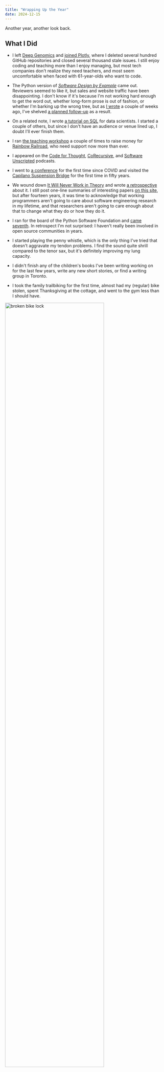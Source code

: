 ```yaml
---
title: "Wrapping Up the Year"
date: 2024-12-15
---
```


Another year, another look back.

## What I Did

-   I left [Deep Genomics][dg-leave] and [joined Plotly][plotly-join],
    where I deleted several hundred GitHub repositories
    and closed several thousand stale issues.
    I still enjoy coding and teaching more than I enjoy managing,
    but most tech companies don't realize they need teachers,
    and most seem uncomfortable when faced with 61-year-olds who want to code.

-   The Python version of [*Software Design by Example*][sdxpy] came out.
    Reviewers seemed to like it,
    but sales and website traffic have been disappointing.
    I don't know if it's because I'm not working hard enough to get the word out,
    whether long-form prose is out of fashion,
    or whether I'm barking up the wrong tree,
    but as [I wrote][snailz] a couple of weeks ago,
    I've shelved [a planned follow-up][rsdx] as a result.

-   On a related note,
    I wrote [a tutorial on SQL][sql-tutorial] for data scientists.
    I started a couple of others,
    but since I don't have an audience or venue lined up,
    I doubt I'll ever finish them.

-   I ran [the teaching workshop][t3] a couple of times to raise money for [Rainbow Railroad][rr],
    who need support now more than ever.

-   I appeared on the [Code for Thought][code-thought],
    [CoRecursive][corecursive],
    and [Software Unscripted][unscripted] podcasts.

-   I went to [a conference][scipy2024] for the first time since COVID
    and visited the [Capilano Suspension Bridge][capilano] for the first time in fifty years.

-   We wound down [It Will Never Work in Theory][nwit] and wrote [a retrospective][nwit-retro] about it.
    I still post one-line summaries of interesting papers [on this site][nwit-summaries],
    but after fourteen years,
    it was time to acknowledge that
    working programmers aren't going to care about software engineering research in my lifetime,
    and that researchers aren't going to care enough about that to change what they do or how they do it.

-   I ran for the board of the Python Software Foundation and [came seventh][psf-results].
    In retrospect I'm not surprised:
    I haven't really been involved in open source communities in years.

-   I started playing the penny whistle,
    which is the only thing I've tried that doesn't aggravate my tendon problems.
    I find the sound quite shrill compared to the tenor sax,
    but it's definitely improving my lung capacity.

-   I didn't finish any of the children's books I've been writing working on for the last few years,
    write any new short stories,
    or find a writing group in Toronto.

-   I took the family trailbiking for the first time,
    almost had my (regular) bike stolen,
    spent Thanksgiving at the cottage,
    and went to the gym less than I should have.

<div class="row">
  <div class="col-2 col center">
    <img src="@root/files/2024/bike-lock-2024-08-25.jpg" alt="broken bike lock" width="80%">
  </div>
  <div class="col-2 col center">
    <img src="@root/files/2024/ossai-sdxpy-2024-04.jpg" alt="Software Design by Example in Python" width="80%">
  </div>
  <div class="col-2 col center">
    <img src="@root/files/2024/capilano-suspension-bridge-2024-07-14-c.jpg" alt="Capilano Suspension Bridge" width="80%">
  </div>
  <div class="col-2 col center">
    <img src="@root/files/2024/trailbikes-2024-10-26-a.jpg" alt="family on trail bikes" width="80%">
  </div>
  <div class="col-2 col center">
    <img src="@root/files/2024/cottage-trail-2024-10-c.jpg" alt="cottage trail" width="80%">
  </div>
  <div class="col-2 col center">
  </div>
</div>

## What I Read

Top of the list is Samantha Harvey's <a href="https://isbnsearch.org/isbn/9780802163622"><em>Orbital</em></a>,
which deserves all the praise it has been given—I can't remember
the last time I read something so beautifully written.

<div class="row">
  <div class="col-2 col center">
    <img src="@root/files/2024/books/bohannon-eve.jpg" alt="Bohannon: Eve" width="80%">
    <br>
    Cat Bohannon: <a href="https://isbnsearch.org/isbn/9780385350549"><em>Eve</em></a>
  </div>
  <div class="col-2 col center">
    <img src="@root/files/2024/books/brooks-cautious.jpg" alt="Brooks: The Cautious Traveller's Guide to the Wastelands" width="80%">
    <br>
    Sarah Brooks: <a href="https://isbnsearch.org/isbn/9781250878618"><em>The Cautious Traveller's Guide to the Wastelands</em></a>
  </div>
  <div class="col-2 col center">
    <img src="@root/files/2024/books/czerski-blue.jpg" alt="Czerski: The Blue Machine" width="80%">
    <br>
    Helen Czerski: <a href="https://isbnsearch.org/isbn/9781324086345"><em>The Blue Machine</em></a>
  </div>
  <div class="col-2 col center">
    <img src="@root/files/2024/books/davies-lying.jpg" alt="Davies: Lying for Money" width="80%">
    <br>
    Dan Davies: <a href="https://isbnsearch.org/isbn/9781982114947"><em>Lying for Money</em></a>
  </div>
  <div class="col-2 col center">
    <img src="@root/files/2024/books/davis-girls.jpg" alt="Davis: The Good Luck Girls" width="80%">
    <br>
    Charlotte Nicole Davis: <a href="https://isbnsearch.org/isbn/9781250299727"><em>The Good Luck Girls</em></a>
  </div>
  <div class="col-2 col center">
    <img src="@root/files/2024/books/diehl-walls.jpg" alt="Diehl: Glass Walls" width="80%">
    <br>
    Amy Diehl: <a href="https://isbnsearch.org/isbn/9781538170960"><em>Glass Walls</em></a>
  </div>
</div>
<div class="row">
  <div class="col-2 col center">
    <img src="@root/files/2024/books/farmer-elderflora.jpg" alt="Farmer: Elderflora" width="80%">
    <br>
    Jared Farmer: <a href="https://isbnsearch.org/isbn/9780465097845"><em>Elderflora</em></a>
  </div>
  <div class="col-2 col center">
    <img src="@root/files/2024/books/glenny-balkans.jpg" alt="Glenny: The Balkans" width="80%">
    <br>
    Misha Glenny: <a href="https://isbnsearch.org/isbn/9781783784523"><em>The Balkans</em></a>
  </div>
  <div class="col-2 col center">
    <img src="@root/files/2024/books/googins-transition.jpg" alt="Googins: The Great Transition" width="80%">
    <br>
    Nick Fuller Googins: <a href="https://isbnsearch.org/isbn/9781668010754"><em>The Great Transition</em></a>
  </div>
  <div class="col-2 col center">
    <img src="@root/files/2024/books/harrow-starling.jpg" alt="Harrow: Starling House" width="80%">
    <br>
    Alix Harrow: <a href="https://isbnsearch.org/isbn/9783442206766"><em>Starling House</em></a>
  </div>
  <div class="col-2 col center">
    <img src="@root/files/2024/books/harvey-orbital.jpg" alt="Harvey: Orbital" width="80%">
    <br>
    Samantha Harvey: <a href="https://isbnsearch.org/isbn/9780802163622"><em>Orbital</em></a>
  </div>
  <div class="col-2 col center">
    <img src="@root/files/2024/books/henderson-noises.jpg" alt="Henderson: A Book of Noises" width="80%">
    <br>
    Caspar Henderson: <a href="https://isbnsearch.org/isbn/9780226823232"><em>A Book of Noises</em></a>
  </div>
</div>
<div class="row">
  <div class="col-2 col center">
    <img src="@root/files/2024/books/hershovitz-philosophy.jpg" alt="Hershovitz: Nasty, Brutish, and Short" width="80%">
    <br>
    Scott Hershovitz: <a href="https://isbnsearch.org/isbn/9781984881830"><em>Nasty, Brutish, and Short</em></a>
  </div>
  <div class="col-2 col center">
    <img src="@root/files/2024/books/house-consciousness.jpg" alt="House: Nineteen Ways of Looking at Consciousness" width="80%">
    <br>
    Patrick House: <a href="https://isbnsearch.org/isbn/9781250151179"><em>Nineteen Ways of Looking at Consciousness</em></a>
  </div>
  <div class="col-2 col center">
    <img src="@root/files/2024/books/jimenez-spear.jpg" alt="Jimenez: The Spear Cuts Through Water" width="80%">
    <br>
    Simon Jimenez: <a href="https://isbnsearch.org/isbn/9780593156612"><em>The Spear Cuts Through Water</em></a>
  </div>
  <div class="col-2 col center">
    <img src="@root/files/2024/books/king-bookseller.jpg" alt="King: The Bookseller of Florence" width="80%">
    <br>
    Ross King: <a href="https://isbnsearch.org/isbn/9780802159830"><em>The Bookseller of Florence</em></a>
  </div>
  <div class="col-2 col center">
    <img src="@root/files/2024/books/koenig-sorrows.jpg" alt="Koenig: The Dictionary of Obscure Sorrows" width="80%">
    <br>
    John Koenig: <a href="https://isbnsearch.org/isbn/9781501153648"><em>The Dictionary of Obscure Sorrows</em></a>
  </div>
  <div class="col-2 col center">
    <img src="@root/files/2024/books/liss-peculiarities.jpg" alt="Liss: The Peculiarities" width="80%">
    <br>
    David Liss: <a href="https://isbnsearch.org/isbn/9781616963583"><em>The Peculiarities</em></a>
  </div>
</div>
<div class="row">
  <div class="col-2 col center">
    <img src="@root/files/2024/books/merchant-machine.jpg" alt="Merchant: Blood in the Machine" width="80%">
    <br>
    Brian Merchant: <a href="https://isbnsearch.org/isbn/9780316487740"><em>Blood in the Machine</em></a>
  </div>
  <div class="col-2 col center">
    <img src="@root/files/2024/books/miro-monsters.jpg" alt="Miro: Ordinary Monsters" width="80%">
    <br>
    J.M. Miro: <a href="https://isbnsearch.org/isbn/9781250833679"><em>Ordinary Monsters</em></a>
  </div>
  <div class="col-2 col center">
    <img src="@root/files/2024/books/prasad-silk.jpg" alt="Prasad: Silk" width="80%">
    <br>
    Aarathi Prasad: <a href="https://isbnsearch.org/isbn/9780063160255"><em>Silk</em></a>
  </div>
  <div class="col-2 col center">
    <img src="@root/files/2024/books/robeyns-limitarianism.jpg" alt="Robeyns: Limitarianism" width="80%">
    <br>
    Ingrid Robeyns: <a href="https://isbnsearch.org/isbn/9781662601842"><em>Limitarianism</em></a>
  </div>
  <div class="col-2 col center">
    <img src="@root/files/2024/books/young-abolishing.jpg" alt="Young: Abolishing Fossil Fuels" width="80%">
    <br>
    Kevin Young: <a href="https://isbnsearch.org/isbn/9798887440330"><em>Abolishing Fossil Fuels</em></a>
  </div>
  <div class="col-2 col center">
    <img src="@root/files/2024/books/zevin-tomorrow.jpg" alt="Zevin: Tomorrow, and Tomorrow, and Tomorrow" width="80%">
    <br>
    Gabrielle Zevin: <a href="https://isbnsearch.org/isbn/9780593466490"><em>Tomorrow, and Tomorrow, and Tomorrow</em></a>
  </div>
</div>

## The Year to Come

I don't expect to cross anything off [my wish list][wish-list] this year,
but life is full of surprises.

-   My daughter will finish high school in June and leave home in August to start college.
    I don't know how we're going to fill our evenings and weekends without her,
    but I imagine we'll finally get around to terracing our back yard.

-   I'll be supervising some [undergrad][browsercast] [projects][mossball] at the University of Toronto
    for the first time in 15 years.
    I'm also going to be speaking at [CUSEC 2025][cusec-2025];
    I hope this talk will age better than [my last one][cusec-2010].

-   I'd really like to do an internship this summer.
    I understand why tech companies and universities and everyone else aren't geared up for this,
    and I realize it would be unfair of me to take a position
    that might otherwise go to someone trying to start their career
    in the worst job market in my working lifetime,
    but it would be fun to be learning again.

-   Record some videos for [*Software Design by Example*][sdxpy]?
    Maybe, but it's a lot of work and I'm not sure who they would help.
    The same goes for writing some of [these books][unwritten];
    I'd really like to cross one or two off the list,
    but see my note above about tech companies not realizing how much they need teachers.

-   I probably won't organize [another volume][aosa-ideas] of [*The Architecture of Open Source Applications*][aosa],
    but if you want to, please [reach out][email]:
    I'd be happy to offer advice and support.
    Similarly,
    I might finish [this tutorial][webonomicon] on human-scale web development if I can find a writing partner;
    please [email me][email] if you'd like to help.

-   I'm going to keep trying to write fiction,
    but without peers to write for or the prospect of a market,
    it's hard to stay motivated.
    The same holds for the penny whistle:
    if I don't find a teacher or a group to play with, I probably won't stick with it.

[aosa]: https://aosabook.org/
[aosa-ideas]: @root/2024/10/28/what-would-be-in-a-new-aosa/
[browsercast]: https://github.com/gvwilson/browercast/
[capilano]: https://www.capbridge.com/
[code-thought]: https://codeforthought.buzzsprout.com/1326658/episodes/15010367-en-carpentries-for-all-greg-wilson
[corecursive]: https://open.spotify.com/episode/5wS3jB1d3Hq3hhWo4pFunA
[cusec-2010]: @root/2024/12/01/never-look-back/
[cusec-2025]: https://2025.cusec.net/
[dg-leave]: @root/2024/04/05/moving-on/
[email]: mailto:gvwilson@third-bit.com
[mossball]: https://github.com/gvwilson/mossball/
[nwit]: https://neverworkintheory.org/
[nwit-retro]: https://www.computer.org/csdl/magazine/so/5555/01/10424425/1Ulj1Qa8tJ6
[nwit-summaries]: @root/ideas/nwit/
[plotly-join]: @root/2024/04/29/new-job-at-plotly/
[psf-results]: @root/2024/07/01/psf-board-nomination/
[rr]: https://www.rainbowrailroad.org/
[rsdx]: https://lessonomicon.github.io/rsdx/
[scipy2024]: https://www.scipy2024.scipy.org/
[sdxpy]: @root/sdxpy/
[snailz]: @root/2024/12/14/snailz/
[sql-tutorial]: https://lessonomicon.github.io/querynomicon/
[t3]: @root/t3/
[unscripted]: https://pod.link/1602572955/episode/7de37354dfa00eb3308e523467f410aa
[unwritten]: @root/ideas/not-on-the-shelves/2024/
[webonomicon]: https://lessonomicon.github.io/webonomicon/
[wish-list]: @root/2024/10/20/wish-list/
